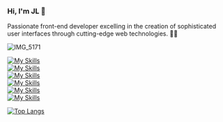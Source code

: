 ### Hi, I'm JL 👋
Passionate front-end developer excelling in the creation of sophisticated user interfaces through cutting-edge web technologies. 🚀✨

![IMG_5171](https://github.com/jaycongejay/jaycongejay/assets/57822790/b578cdaa-5ec7-493f-9e86-d81073125179)


[![My Skills](https://skillicons.dev/icons?i=js,ts)](https://skillicons.dev)\
[![My Skills](https://skillicons.dev/icons?i=react,nextjs)](https://skillicons.dev)\
[![My Skills](https://skillicons.dev/icons?i=redux)](https://skillicons.dev)\
[![My Skills](https://skillicons.dev/icons?i=css,sass,tailwind)](https://skillicons.dev)\
[![My Skills](https://skillicons.dev/icons?i=graphql,postman,firebase)](https://skillicons.dev)\
[![My Skills](https://skillicons.dev/icons?i=vscode,figma)](https://skillicons.dev)


[![Top Langs](https://github-readme-stats.vercel.app/api/top-langs/?username=jaycongejay&layout=donut)](https://github.com/anuraghazra/github-readme-stats)
